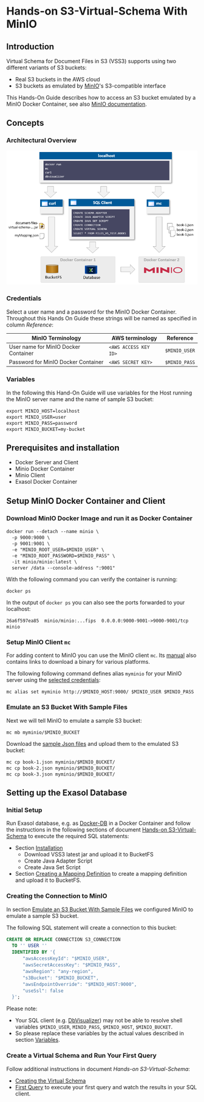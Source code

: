 # Hands-on S3-Virtual-Schema With MinIO

## Introduction

Virtual Schema for Document Files in S3 (VSS3) supports using two different variants of S3 buckets:
* Real S3 buckets in the AWS cloud
* S3 buckets as emulated by [MinIO](https://min.io)'s S3-compatible interface

This Hands-On Guide describes how to access an S3 bucket emulated by a MinIO Docker Container, see also [MinIO documentation](https://github.com/minio/minio/tree/master/docs/docker?rgh-link-date=2023-07-25T06:41:28Z).

## Concepts

### Architectural Overview

![Architectural Overview](minio-architectural-overview.png)

### Credentials

Select a user name and a password for the MinIO Docker Container. Throughout this Hands On Guide these strings will be named as specified in column *Reference*:

| MinIO Terminology                    | AWS terminology       | Reference      |
|--------------------------------------|-----------------------|----------------|
| User name for MinIO Docker Container | `<AWS ACCESS KEY ID>` | `$MINIO_USER`  |
| Password for MinIO Docker Container  | `<AWS SECRET KEY>`    | `$MINIO_PASS`  |

### Variables

In the following this Hand-On Guide will use variables for the Host running the MinIO server name and the name of sample S3 bucket:

```shell
export MINIO_HOST=localhost
export MINIO_USER=user
export MINIO_PASS=password
export MINIO_BUCKET=my-bucket
```

## Prerequisites and installation

* Docker Server and Client
* Minio Docker Container
* Minio Client
* Exasol Docker Container


## Setup MinIO Docker Container and Client

### Download MinIO Docker Image and run it as Docker Container

```shell
docker run --detach --name minio \
  -p 9000:9000 \
  -p 9001:9001 \
  -e "MINIO_ROOT_USER=$MINIO_USER" \
  -e "MINIO_ROOT_PASSWORD=$MINIO_PASS" \
  -it minio/minio:latest \
  server /data --console-address ":9001"
```

With the following command you can verify the container is running:

```shell
docker ps
```

In the output of `docker ps` you can also see the ports forwarded to your localhost:

```shell
26a6f597ea85  minio/minio:...fips  0.0.0.0:9000-9001->9000-9001/tcp  minio
```

### Setup MinIO Client `mc`

For adding content to MinIO you can use the MinIO client `mc`.
Its [manual](https://min.io/docs/minio/linux/reference/minio-mc.html#quickstart) also contains links to download a binary for various platforms.

The following following command defines alias `myminio` for your MinIO server using the [selected credentials](#credentials):

```shell
mc alias set myminio http://$MINIO_HOST:9000/ $MINIO_USER $MINIO_PASS
```

### Emulate an S3 Bucket With Sample Files

Next we will tell MinIO to emulate a sample S3 bucket:

```shell
mc mb myminio/$MINIO_BUCKET
```

Download the [sample Json files](./books) and upload them to the emulated S3 bucket:

```shell
mc cp book-1.json myminio/$MINIO_BUCKET/
mc cp book-2.json myminio/$MINIO_BUCKET/
mc cp book-3.json myminio/$MINIO_BUCKET/
```

## Setting up the Exasol Database

### Initial Setup

Run Exasol database, e.g. as [Docker-DB](https://hub.docker.com/r/exasol/docker-db/tags) in a Docker Container and follow the instructions in the following sections of document [Hands-on S3-Virtual-Schema](hands_on.md) to execute the required SQL statements:

* Section [ Installation](hands_on.md#installation)
  * Download VSS3 latest jar and upload it to BucketFS
  * Create Java Adapter Script
  * Create Java Set Script
* Section [Creating a Mapping Definition](hands_on.md#creating-a-mapping-definition) to create a mapping definition and upload it to BucketFS.

### Creating the Connection to MinIO

In section [Emulate an S3 Bucket With Sample Files](#emulate-an-s3-bucket-with-sample-files) we configured MinIO to emulate a sample S3 bucket.

The following SQL statement will create a connection to this bucket:

```sql
CREATE OR REPLACE CONNECTION S3_CONNECTION
  TO '' USER ''
  IDENTIFIED BY '{
      "awsAccessKeyId": "$MINIO_USER",
      "awsSecretAccessKey": "$MINIO_PASS",
      "awsRegion": "any-region",
      "s3Bucket": "$MINIO_BUCKET",
      "awsEndpointOverride": "$MINIO_HOST:9000",
      "useSsl": false
  }';
```

Please note:
* Your SQL client (e.g. [DbVisualizer](https://confluence.dbvis.com)) may not be able to resolve shell variables `$MINIO_USER`, `MINIO_PASS`, `$MINIO_HOST`, `$MINIO_BUCKET`.
* So please replace these variables by the actual values described in section [Variables](#variables).

### Create a Virtual Schema and Run Your First Query

Follow additional instructions in document *Hands-on S3-Virtual-Schema*:
* [Creating the Virtual Schema](hands_on.md#creating-the-virtual-schema)
* [First Query](hands_on.md#first-query) to execute your first query and watch the results in your SQL client.
